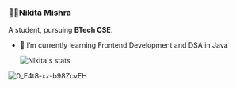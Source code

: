 ### 🌷✨Nikita Mishra
A student, pursuing **BTech CSE**.

- 🌱 I’m currently learning Frontend Development and DSA in Java

  ![NIkita's stats](https://github-readme-stats.vercel.app/api?username=Nikita-Mishraa&show_icons=true&theme=radical)


![0_F4t8-xz-b98ZcvEH](https://github.com/Nikita-Mishraa/hello-world/assets/126142419/bc661ad3-ff89-4811-b4b2-3668d0a275e0)    



<!--
**Nikita-Mishraa/Nikita-Mishraa** is a ✨ _special_ ✨ repository because its `README.md` (this file) appears on your GitHub profile.

Here are some ideas to get you started:

- 🔭 I’m currently working on ...
- 🌱 I’m currently learning ...
- 👯 I’m looking to collaborate on ...
- 🤔 I’m looking for help with ...
- 💬 Ask me about ...
- 📫 How to reach me: ...
- 😄 Pronouns: ...
- ⚡ Fun fact: ...
-->
